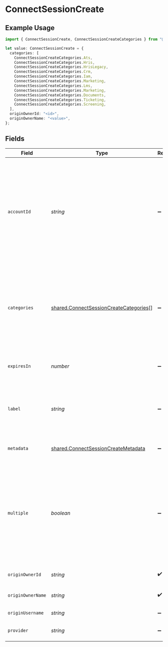 # ConnectSessionCreate

## Example Usage

```typescript
import { ConnectSessionCreate, ConnectSessionCreateCategories } from "@stackone/stackone-client-ts/sdk/models/shared";

let value: ConnectSessionCreate = {
  categories: [
    ConnectSessionCreateCategories.Ats,
    ConnectSessionCreateCategories.Hris,
    ConnectSessionCreateCategories.HrisLegacy,
    ConnectSessionCreateCategories.Crm,
    ConnectSessionCreateCategories.Iam,
    ConnectSessionCreateCategories.Marketing,
    ConnectSessionCreateCategories.Lms,
    ConnectSessionCreateCategories.Marketing,
    ConnectSessionCreateCategories.Documents,
    ConnectSessionCreateCategories.Ticketing,
    ConnectSessionCreateCategories.Screening,
  ],
  originOwnerId: "<id>",
  originOwnerName: "<value>",
};
```

## Fields

| Field                                                                                                                                                               | Type                                                                                                                                                                | Required                                                                                                                                                            | Description                                                                                                                                                         | Example                                                                                                                                                             |
| ------------------------------------------------------------------------------------------------------------------------------------------------------------------- | ------------------------------------------------------------------------------------------------------------------------------------------------------------------- | ------------------------------------------------------------------------------------------------------------------------------------------------------------------- | ------------------------------------------------------------------------------------------------------------------------------------------------------------------- | ------------------------------------------------------------------------------------------------------------------------------------------------------------------- |
| `accountId`                                                                                                                                                         | *string*                                                                                                                                                            | :heavy_minus_sign:                                                                                                                                                  | The unique identifier for the account associated with this connect session. When this field is present, the hub will launch in edit mode using the retrieved token. |                                                                                                                                                                     |
| `categories`                                                                                                                                                        | [shared.ConnectSessionCreateCategories](../../../sdk/models/shared/connectsessioncreatecategories.md)[]                                                             | :heavy_minus_sign:                                                                                                                                                  | The categories of the provider to connect to                                                                                                                        | [<br/>"ats",<br/>"hris",<br/>"hrisLegacy",<br/>"crm",<br/>"iam",<br/>"marketing",<br/>"lms",<br/>"stackOne",<br/>"documents",<br/>"ticketing",<br/>"screening"<br/>] |
| `expiresIn`                                                                                                                                                         | *number*                                                                                                                                                            | :heavy_minus_sign:                                                                                                                                                  | How long the session should be valid for in seconds                                                                                                                 |                                                                                                                                                                     |
| `label`                                                                                                                                                             | *string*                                                                                                                                                            | :heavy_minus_sign:                                                                                                                                                  | The label to be applied to the account associated with this connect session.                                                                                        |                                                                                                                                                                     |
| `metadata`                                                                                                                                                          | [shared.ConnectSessionCreateMetadata](../../../sdk/models/shared/connectsessioncreatemetadata.md)                                                                   | :heavy_minus_sign:                                                                                                                                                  | The metadata for the connection                                                                                                                                     |                                                                                                                                                                     |
| `multiple`                                                                                                                                                          | *boolean*                                                                                                                                                           | :heavy_minus_sign:                                                                                                                                                  | If set, this connect session will allow creation of multiple accounts with the same origin owner id and provider. Has no effect if account_id is set.               |                                                                                                                                                                     |
| `originOwnerId`                                                                                                                                                     | *string*                                                                                                                                                            | :heavy_check_mark:                                                                                                                                                  | The origin owner identifier                                                                                                                                         |                                                                                                                                                                     |
| `originOwnerName`                                                                                                                                                   | *string*                                                                                                                                                            | :heavy_check_mark:                                                                                                                                                  | The origin owner name                                                                                                                                               |                                                                                                                                                                     |
| `originUsername`                                                                                                                                                    | *string*                                                                                                                                                            | :heavy_minus_sign:                                                                                                                                                  | The origin username                                                                                                                                                 |                                                                                                                                                                     |
| `provider`                                                                                                                                                          | *string*                                                                                                                                                            | :heavy_minus_sign:                                                                                                                                                  | The provider to connect to                                                                                                                                          |                                                                                                                                                                     |